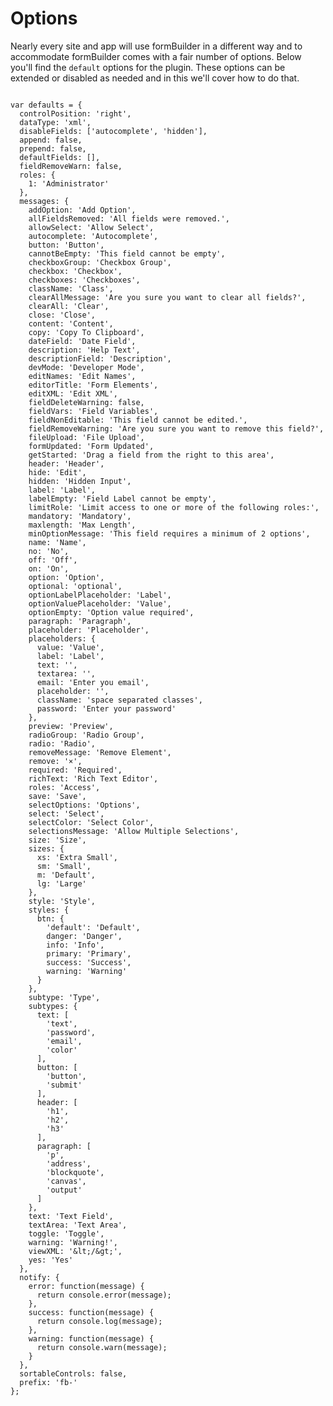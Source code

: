 # Options

Nearly every site and app will use formBuilder in a different way and to accommodate formBuilder comes with a fair number of options. Below you'll find the `default` options for the plugin. These options can be extended or disabled as needed and in this we'll cover how to do that.

<pre><code class="js">
var defaults = {
  controlPosition: 'right',
  dataType: 'xml',
  disableFields: ['autocomplete', 'hidden'],
  append: false,
  prepend: false,
  defaultFields: [],
  fieldRemoveWarn: false,
  roles: {
    1: 'Administrator'
  },
  messages: {
    addOption: 'Add Option',
    allFieldsRemoved: 'All fields were removed.',
    allowSelect: 'Allow Select',
    autocomplete: 'Autocomplete',
    button: 'Button',
    cannotBeEmpty: 'This field cannot be empty',
    checkboxGroup: 'Checkbox Group',
    checkbox: 'Checkbox',
    checkboxes: 'Checkboxes',
    className: 'Class',
    clearAllMessage: 'Are you sure you want to clear all fields?',
    clearAll: 'Clear',
    close: 'Close',
    content: 'Content',
    copy: 'Copy To Clipboard',
    dateField: 'Date Field',
    description: 'Help Text',
    descriptionField: 'Description',
    devMode: 'Developer Mode',
    editNames: 'Edit Names',
    editorTitle: 'Form Elements',
    editXML: 'Edit XML',
    fieldDeleteWarning: false,
    fieldVars: 'Field Variables',
    fieldNonEditable: 'This field cannot be edited.',
    fieldRemoveWarning: 'Are you sure you want to remove this field?',
    fileUpload: 'File Upload',
    formUpdated: 'Form Updated',
    getStarted: 'Drag a field from the right to this area',
    header: 'Header',
    hide: 'Edit',
    hidden: 'Hidden Input',
    label: 'Label',
    labelEmpty: 'Field Label cannot be empty',
    limitRole: 'Limit access to one or more of the following roles:',
    mandatory: 'Mandatory',
    maxlength: 'Max Length',
    minOptionMessage: 'This field requires a minimum of 2 options',
    name: 'Name',
    no: 'No',
    off: 'Off',
    on: 'On',
    option: 'Option',
    optional: 'optional',
    optionLabelPlaceholder: 'Label',
    optionValuePlaceholder: 'Value',
    optionEmpty: 'Option value required',
    paragraph: 'Paragraph',
    placeholder: 'Placeholder',
    placeholders: {
      value: 'Value',
      label: 'Label',
      text: '',
      textarea: '',
      email: 'Enter you email',
      placeholder: '',
      className: 'space separated classes',
      password: 'Enter your password'
    },
    preview: 'Preview',
    radioGroup: 'Radio Group',
    radio: 'Radio',
    removeMessage: 'Remove Element',
    remove: '&#215;',
    required: 'Required',
    richText: 'Rich Text Editor',
    roles: 'Access',
    save: 'Save',
    selectOptions: 'Options',
    select: 'Select',
    selectColor: 'Select Color',
    selectionsMessage: 'Allow Multiple Selections',
    size: 'Size',
    sizes: {
      xs: 'Extra Small',
      sm: 'Small',
      m: 'Default',
      lg: 'Large'
    },
    style: 'Style',
    styles: {
      btn: {
        'default': 'Default',
        danger: 'Danger',
        info: 'Info',
        primary: 'Primary',
        success: 'Success',
        warning: 'Warning'
      }
    },
    subtype: 'Type',
    subtypes: {
      text: [
        'text',
        'password',
        'email',
        'color'
      ],
      button: [
        'button',
        'submit'
      ],
      header: [
        'h1',
        'h2',
        'h3'
      ],
      paragraph: [
        'p',
        'address',
        'blockquote',
        'canvas',
        'output'
      ]
    },
    text: 'Text Field',
    textArea: 'Text Area',
    toggle: 'Toggle',
    warning: 'Warning!',
    viewXML: '&amp;lt;/&amp;gt;',
    yes: 'Yes'
  },
  notify: {
    error: function(message) {
      return console.error(message);
    },
    success: function(message) {
      return console.log(message);
    },
    warning: function(message) {
      return console.warn(message);
    }
  },
  sortableControls: false,
  prefix: 'fb-'
};
</code></pre>
